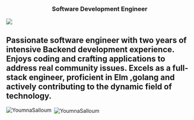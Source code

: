 <h3 align="center">Software Development Engineer</h3> 
<img align="center" src="https://user-images.githubusercontent.com/22646749/229378542-2347aa87-0e1c-46b2-91db-7ab73097438d.jpg" />
<h2>Passionate software engineer with two years of
intensive Backend development experience. Enjoys
coding and crafting applications to address real
community issues. Excels as a full-stack engineer,
proficient in Elm ,golang and actively contributing
to the dynamic field of technology.</h2>
<p><img align="left" src="https://github-readme-stats.vercel.app/api/top-langs?username=YoumnaSalloum&show_icons=true&locale=en&layout=compact" alt="YoumnaSalloum" /></p>

<p>&nbsp;<img align="center" src="https://github-readme-stats.vercel.app/api?username=YoumnaSalloum&show_icons=true&locale=en" alt="YoumnaSalloum" /></p>
